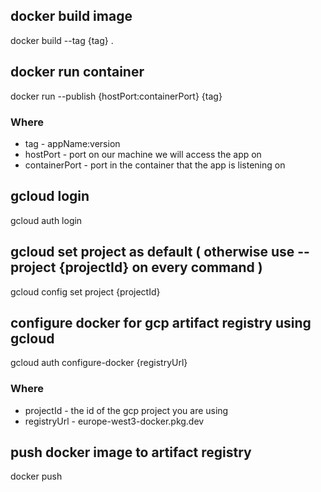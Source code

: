 ## docker build image
docker build --tag {tag} .

## docker run container
docker run --publish {hostPort:containerPort} {tag}

### Where
* tag - appName:version
* hostPort - port on our machine we will access the app on
* containerPort - port in the container that the app is listening on

## gcloud login
gcloud auth login

## gcloud set project as default ( otherwise use --project {projectId} on every command )
gcloud config set project {projectId}

## configure docker for gcp artifact registry using gcloud
gcloud auth configure-docker {registryUrl}

### Where
* projectId - the id of the gcp project you are using
* registryUrl - europe-west3-docker.pkg.dev

## push docker image to artifact registry
docker push